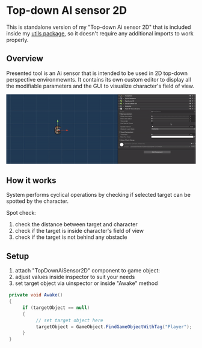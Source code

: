 # Top-down AI sensor 2D
This is standalone version of my "Top-down Ai sensor 2D" that is included inside my [utils package](https://github.com/Skallu0711/Skallu-Utils), so it doesn't require any additional imports to work properly.

## Overview
Presented tool is an Ai sensor that is intended to be used in 2D top-down perspective environmewnts.
It contains its own custom editor to display all the modifiable parameters and the GUI to visualize character's field of view.

<img src="images/fov_overview.gif">

## How it works
System performs cyclical operations by checking if selected target can be spotted by the character.

Spot check:
1. check the distance between target and character
2. check if the target is inside character's field of view
3. check if the target is not behind any obstacle

## Setup
1. attach "TopDownAiSensor2D" component to game object:
2. adjust values inside inspector to suit your needs
3. set target object via uinspector or inside "Awake" method
```csharp
 private void Awake()
 {
      if (targetObject == null)
      {
           // set target object here
           targetObject = GameObject.FindGameObjectWithTag("Player");
      }
 }
```
